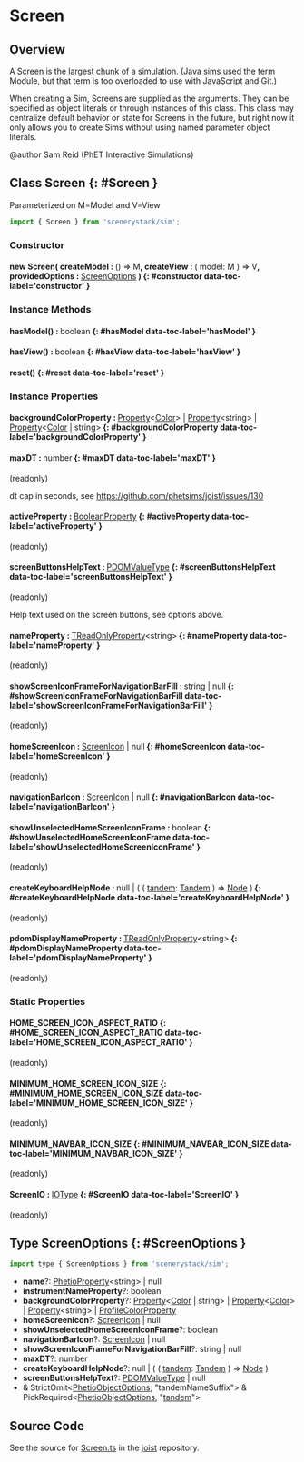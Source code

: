 # Screen

## Overview

A Screen is the largest chunk of a simulation. (Java sims used the term Module, but that term
is too overloaded to use with JavaScript and Git.)

When creating a Sim, Screens are supplied as the arguments. They can be specified as object literals or through
instances of this class. This class may centralize default behavior or state for Screens in the future, but right
now it only allows you to create Sims without using named parameter object literals.

@author Sam Reid (PhET Interactive Simulations)

## Class Screen {: #Screen }


Parameterized on M=Model and V=View

```js
import { Screen } from 'scenerystack/sim';
```
### Constructor

#### new Screen( createModel : <span style="font-weight: 400;">() =&gt; M</span>, createView : <span style="font-weight: 400;">( model: M ) =&gt; V</span>, providedOptions : <span style="font-weight: 400;">[ScreenOptions](../sim/Screen.md#ScreenOptions)</span> ) {: #constructor data-toc-label='constructor' }

### Instance Methods

#### hasModel() : <span style="font-weight: 400;"><span style="color: hsla(calc(var(--md-hue) + 180deg),80%,40%,1);">boolean</span></span> {: #hasModel data-toc-label='hasModel' }

#### hasView() : <span style="font-weight: 400;"><span style="color: hsla(calc(var(--md-hue) + 180deg),80%,40%,1);">boolean</span></span> {: #hasView data-toc-label='hasView' }

#### reset() {: #reset data-toc-label='reset' }

### Instance Properties

#### backgroundColorProperty : <span style="font-weight: 400;">[Property](../axon/Property.md)&lt;[Color](../scenery/Color.md)&gt; | [Property](../axon/Property.md)&lt;<span style="color: hsla(calc(var(--md-hue) + 180deg),80%,40%,1);">string</span>&gt; | [Property](../axon/Property.md)&lt;[Color](../scenery/Color.md) | <span style="color: hsla(calc(var(--md-hue) + 180deg),80%,40%,1);">string</span>&gt;</span> {: #backgroundColorProperty data-toc-label='backgroundColorProperty' }

#### maxDT : <span style="font-weight: 400;"><span style="color: hsla(calc(var(--md-hue) + 180deg),80%,40%,1);">number</span></span> {: #maxDT data-toc-label='maxDT' }

(readonly)

dt cap in seconds, see https://github.com/phetsims/joist/issues/130

#### activeProperty : <span style="font-weight: 400;">[BooleanProperty](../axon/BooleanProperty.md)</span> {: #activeProperty data-toc-label='activeProperty' }

(readonly)

#### screenButtonsHelpText : <span style="font-weight: 400;">[PDOMValueType](../scenery/ParallelDOM.md#PDOMValueType)</span> {: #screenButtonsHelpText data-toc-label='screenButtonsHelpText' }

(readonly)

Help text used on the screen buttons, see options above.

#### nameProperty : <span style="font-weight: 400;">[TReadOnlyProperty](../axon/TReadOnlyProperty.md)&lt;<span style="color: hsla(calc(var(--md-hue) + 180deg),80%,40%,1);">string</span>&gt;</span> {: #nameProperty data-toc-label='nameProperty' }

(readonly)

#### showScreenIconFrameForNavigationBarFill : <span style="font-weight: 400;"><span style="color: hsla(calc(var(--md-hue) + 180deg),80%,40%,1);">string</span> | <span style="color: hsla(calc(var(--md-hue) + 180deg),80%,40%,1);">null</span></span> {: #showScreenIconFrameForNavigationBarFill data-toc-label='showScreenIconFrameForNavigationBarFill' }

(readonly)

#### homeScreenIcon : <span style="font-weight: 400;">[ScreenIcon](../sim/ScreenIcon.md) | <span style="color: hsla(calc(var(--md-hue) + 180deg),80%,40%,1);">null</span></span> {: #homeScreenIcon data-toc-label='homeScreenIcon' }

(readonly)

#### navigationBarIcon : <span style="font-weight: 400;">[ScreenIcon](../sim/ScreenIcon.md) | <span style="color: hsla(calc(var(--md-hue) + 180deg),80%,40%,1);">null</span></span> {: #navigationBarIcon data-toc-label='navigationBarIcon' }

#### showUnselectedHomeScreenIconFrame : <span style="font-weight: 400;"><span style="color: hsla(calc(var(--md-hue) + 180deg),80%,40%,1);">boolean</span></span> {: #showUnselectedHomeScreenIconFrame data-toc-label='showUnselectedHomeScreenIconFrame' }

(readonly)

#### createKeyboardHelpNode : <span style="font-weight: 400;"><span style="color: hsla(calc(var(--md-hue) + 180deg),80%,40%,1);">null</span> | ( ( [tandem](../tandem/tandem.md): [Tandem](../tandem/Tandem.md) ) =&gt; [Node](../scenery/Node.md) )</span> {: #createKeyboardHelpNode data-toc-label='createKeyboardHelpNode' }

(readonly)

#### pdomDisplayNameProperty : <span style="font-weight: 400;">[TReadOnlyProperty](../axon/TReadOnlyProperty.md)&lt;<span style="color: hsla(calc(var(--md-hue) + 180deg),80%,40%,1);">string</span>&gt;</span> {: #pdomDisplayNameProperty data-toc-label='pdomDisplayNameProperty' }

(readonly)

### Static Properties

#### HOME_SCREEN_ICON_ASPECT_RATIO {: #HOME_SCREEN_ICON_ASPECT_RATIO data-toc-label='HOME_SCREEN_ICON_ASPECT_RATIO' }

(readonly)

#### MINIMUM_HOME_SCREEN_ICON_SIZE {: #MINIMUM_HOME_SCREEN_ICON_SIZE data-toc-label='MINIMUM_HOME_SCREEN_ICON_SIZE' }

(readonly)

#### MINIMUM_NAVBAR_ICON_SIZE {: #MINIMUM_NAVBAR_ICON_SIZE data-toc-label='MINIMUM_NAVBAR_ICON_SIZE' }

(readonly)

#### ScreenIO : <span style="font-weight: 400;">[IOType](../tandem/IOType.md)</span> {: #ScreenIO data-toc-label='ScreenIO' }

(readonly)



## Type ScreenOptions {: #ScreenOptions }


```js
import type { ScreenOptions } from 'scenerystack/sim';
```
- **name**?: [PhetioProperty](../axon/PhetioProperty.md)&lt;<span style="color: hsla(calc(var(--md-hue) + 180deg),80%,40%,1);">string</span>&gt; | <span style="color: hsla(calc(var(--md-hue) + 180deg),80%,40%,1);">null</span>
- **instrumentNameProperty**?: <span style="color: hsla(calc(var(--md-hue) + 180deg),80%,40%,1);">boolean</span>
- **backgroundColorProperty**?: [Property](../axon/Property.md)&lt;[Color](../scenery/Color.md) | <span style="color: hsla(calc(var(--md-hue) + 180deg),80%,40%,1);">string</span>&gt; | [Property](../axon/Property.md)&lt;[Color](../scenery/Color.md)&gt; | [Property](../axon/Property.md)&lt;<span style="color: hsla(calc(var(--md-hue) + 180deg),80%,40%,1);">string</span>&gt; | [ProfileColorProperty](../scenery/ProfileColorProperty.md)
- **homeScreenIcon**?: [ScreenIcon](../sim/ScreenIcon.md) | <span style="color: hsla(calc(var(--md-hue) + 180deg),80%,40%,1);">null</span>
- **showUnselectedHomeScreenIconFrame**?: <span style="color: hsla(calc(var(--md-hue) + 180deg),80%,40%,1);">boolean</span>
- **navigationBarIcon**?: [ScreenIcon](../sim/ScreenIcon.md) | <span style="color: hsla(calc(var(--md-hue) + 180deg),80%,40%,1);">null</span>
- **showScreenIconFrameForNavigationBarFill**?: <span style="color: hsla(calc(var(--md-hue) + 180deg),80%,40%,1);">string</span> | <span style="color: hsla(calc(var(--md-hue) + 180deg),80%,40%,1);">null</span>
- **maxDT**?: <span style="color: hsla(calc(var(--md-hue) + 180deg),80%,40%,1);">number</span>
- **createKeyboardHelpNode**?: <span style="color: hsla(calc(var(--md-hue) + 180deg),80%,40%,1);">null</span> | ( ( [tandem](../tandem/tandem.md): [Tandem](../tandem/Tandem.md) ) =&gt; [Node](../scenery/Node.md) )
- **screenButtonsHelpText**?: [PDOMValueType](../scenery/ParallelDOM.md#PDOMValueType) | <span style="color: hsla(calc(var(--md-hue) + 180deg),80%,40%,1);">null</span>
- &amp; StrictOmit&lt;[PhetioObjectOptions](../tandem/PhetioObject.md#PhetioObjectOptions), "tandemNameSuffix"&gt; &amp; PickRequired&lt;[PhetioObjectOptions](../tandem/PhetioObject.md#PhetioObjectOptions), "[tandem](../tandem/tandem.md)"&gt;




## Source Code

See the source for [Screen.ts](https://github.com/phetsims/joist/blob/main/js/Screen.ts) in the [joist](https://github.com/phetsims/joist) repository.
